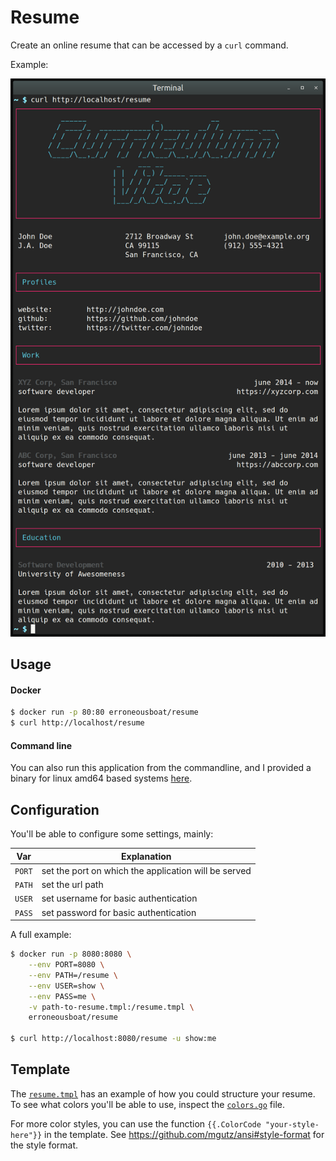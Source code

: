 Resume
======

Create an online resume that can be accessed by a `curl` command.

Example:

![Screenshot](/screenshot.png?raw=true)


Usage
-----

#### Docker

```bash
$ docker run -p 80:80 erroneousboat/resume
$ curl http://localhost/resume
```

#### Command line

You can also run this application from the commandline, and I provided a
binary for linux amd64 based systems [here](https://github.com/erroneosboat/resume/releases).

Configuration
-------------

You'll be able to configure some settings, mainly:

| Var    | Explanation                                          |
|--------|------------------------------------------------------|
| `PORT` | set the port on which the application will be served |
| `PATH` | set the url path                                     |
| `USER` | set username for basic authentication                |
| `PASS` | set password for basic authentication                |

A full example:

```bash
$ docker run -p 8080:8080 \
    --env PORT=8080 \
    --env PATH=/resume \
    --env USER=show \
    --env PASS=me \
    -v path-to-resume.tmpl:/resume.tmpl \
    erroneousboat/resume

$ curl http://localhost:8080/resume -u show:me
```

Template
--------

The [`resume.tmpl`](./resume.tmpl) has an example of how you could structure your resume. To
see what colors you'll be able to use, inspect the [`colors.go`](./colors.go) file.

For more color styles, you can use the function
``{{.ColorCode "your-style-here"}}`` in the template. See https://github.com/mgutz/ansi#style-format
for the style format.
